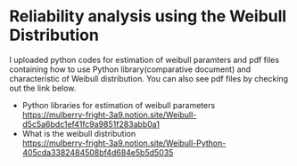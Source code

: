 # Reliability analysis using the Weibull Distribution
I uploaded python codes for estimation of weibull paramters and pdf files containing how to use Python library(comparative document) and characteristic of Weibull distribution. You can also see pdf files by checking out the link below.
- Python libraries for estimation of weibull parameters  
  https://mulberry-fright-3a9.notion.site/Weibull-d5c5a6bdc1ef41fc9a9851f283abb0a1
- What is the weibull distribution  
  https://mulberry-fright-3a9.notion.site/Weibull-Python-405cda3382484508bf4d684e5b5d5035
